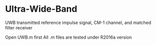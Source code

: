 # Ultra-Wide-Band
UWB transmitted reference impulse signal, CM-1 channel, and matched filter receiver 

Open UWB.m first
All .m files are tested under R2016a version
